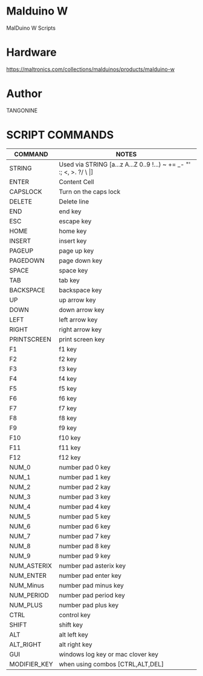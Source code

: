 # Malduino W

MalDuino W Scripts

# Hardware

https://maltronics.com/collections/malduinos/products/malduino-w

# Author

TANGONINE

# SCRIPT COMMANDS

COMMAND  | NOTES
------------- | -------------
STRING | Used via STRING [a...z A...Z 0..9 !...) \~ += _- "' :; <, >. ?/ \ \|]
ENTER  | Content Cell
CAPSLOCK | Turn on the caps lock
DELETE | Delete line
END | end key
ESC | escape key
HOME | home key
INSERT | insert key
PAGEUP | page up key
PAGEDOWN | page down key
SPACE | space key
TAB | tab key
BACKSPACE | backspace key
UP | up arrow key
DOWN | down arrow key
LEFT | left arrow key
RIGHT | right arrow key
PRINTSCREEN | print screen key
F1 | f1 key
F2 | f2 key
F3 | f3 key
F4 | f4 key
F5 | f5 key
F6 | f6 key
F7 | f7 key
F8 | f8 key
F9 | f9 key
F10 | f10 key
F11 | f11 key
F12 | f12 key
NUM_0 | number pad 0 key
NUM_1 | number pad 1 key
NUM_2 | number pad 2 kay
NUM_3 | number pad 3 key
NUM_4 | number pad 4 key
NUM_5 | number pad 5 key
NUM_6 | number pad 6 key
NUM_7 | number pad 7 key
NUM_8 | number pad 8 key
NUM_9 | number pad 9 key
NUM_ASTERIX | number pad asterix key
NUM_ENTER | number pad enter key
NUM_Minus | number pad minus key
NUM_PERIOD | number pad period key
NUM_PLUS | number pad plus key
CTRL | control key
SHIFT | shift key
ALT | alt left key
ALT_RIGHT | alt right key
GUI | windows log key or mac clover key
MODIFIER_KEY | when using combos [CTRL,ALT,DEL]

